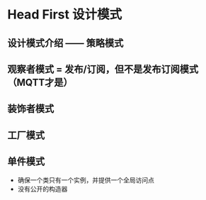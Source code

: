 # Head First 设计模式

## 设计模式介绍 —— 策略模式

## 观察者模式 = 发布/订阅，但不是发布订阅模式（MQTT才是）

## 装饰者模式

## 工厂模式

## 单件模式
* 确保一个类只有一个实例，并提供一个全局访问点
* 没有公开的构造器